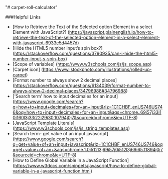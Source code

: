 "# carpet-roll-calculator" 





###Helpful Links

- [How to Retrieve the Text of the Selected option Element in a select Element with JavaScript?] (https://javascript.plainenglish.io/how-to-retrieve-the-text-of-the-selected-option-element-in-a-select-element-with-javascript-6933e5d4457d)
- [Hide the HTML5 number input’s spin box?] (https://stackoverflow.com/questions/3790935/can-i-hide-the-html5-number-input-s-spin-box)
- [Scope of variables] (https://www.w3schools.com/js/js_scope.asp)
- [Carpet icon] (https://www.istockphoto.com/illustrations/rolled-up-carpet)
- [Format number to always show 2 decimal places] (https://stackoverflow.com/questions/6134039/format-number-to-always-show-2-decimal-places/34796988#34796988)
- ['Search term' how to input decimales for an input] (https://www.google.com/search?q=how+to+input+decimales+for+an+input&rlz=1C1CHBF_enUS746US746&oq=how+to+input+decimales+for+an+input&aqs=chrome..69i57j33i10i160l3j33i22i29i30.10794j0j7&sourceid=chrome&ie=UTF-8)
- [JavaScript Template Literals] (https://www.w3schools.com/js/js_string_templates.asp)
- [Search term- get value of an input javascript] (https://www.google.com/search?q=get+value+of+an+input+javascript&rlz=1C1CHBF_enUS746US746&oq=get+value+of+an+&aqs=chrome.1.0i512l3j69i57j0i512l3j69i65.11894j0j7&sourceid=chrome&ie=UTF-8)
- [How to Define Global Variable in a JavaScript Function] (https://www.w3docs.com/snippets/javascript/how-to-define-global-variable-in-a-javascript-function.html)